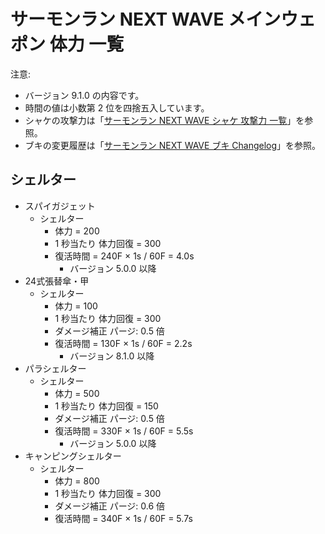 # サーモンラン NEXT WAVE メインウェポン 体力 一覧

注意:

- バージョン 9.1.0 の内容です。
- 時間の値は小数第 2 位を四捨五入しています。
- シャケの攻撃力は「[サーモンラン NEXT WAVE シャケ 攻撃力 一覧](../../salmonids/list.md)」を参照。
- ブキの変更履歴は「[サーモンラン NEXT WAVE ブキ Changelog](../CHANGELOG.md)」を参照。

## シェルター

- スパイガジェット
	- シェルター
		- 体力 = 200
		- 1 秒当たり 体力回復 = 300
		- 復活時間 = 240F × 1s / 60F = 4.0s
			- バージョン 5.0.0 以降
- 24式張替傘・甲
	- シェルター
		- 体力 = 100
		- 1 秒当たり 体力回復 = 300
		- ダメージ補正 パージ: 0.5 倍
		- 復活時間 = 130F × 1s / 60F = 2.2s
			- バージョン 8.1.0 以降
- パラシェルター
	- シェルター
		- 体力 = 500
		- 1 秒当たり 体力回復 = 150
		- ダメージ補正 パージ: 0.5 倍
		- 復活時間 = 330F × 1s / 60F = 5.5s
			- バージョン 5.0.0 以降
- キャンピングシェルター
	- シェルター
		- 体力 = 800
		- 1 秒当たり 体力回復 = 300
		- ダメージ補正 パージ: 0.6 倍
		- 復活時間 = 340F × 1s / 60F = 5.7s

